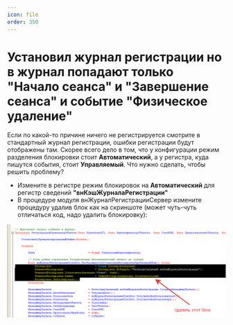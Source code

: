 ```yaml
---
icon: file
order: 350
---
```


# Установил журнал регистрации но в журнал попадают только "Начало сеанса" и "Завершение сеанса" и событие "Физическое удаление"    

Если по какой-то причине ничего не регистрируется смотрите в стандартный журнал регистрации, ошибки регистрации будут отображены там.
Скорее всего дело в том, что у конфигурации режим разделения блокировки стоит **Автоматический**, а у регистра, куда пишутся события, стоит **Управляемый**.
Что нужно сделать, чтобы решить проблему?  
* Измените в регистре режим блокировок на **Автоматический** для регистр сведений **"внКэшЖурналаРегистрации"**
* В процедуре модуля внЖурналРегистрацииСервер измените процедуру удалив блок как на скриншоте (может чуть-чуть отличаться код, надо удалить блокировку):

![Блок кода](static/01_НеВсеФиксируетсяъ.png)
